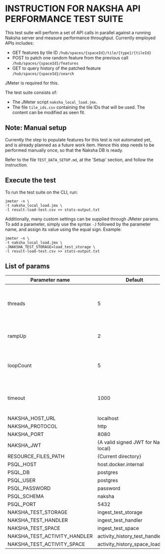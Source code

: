 # INSTRUCTION FOR NAKSHA API PERFORMANCE TEST SUITE

This test suite will perform a set of API calls in parallel against a running Naksha server and measure performance throughput. Currently employed APIs includes:

- GET features by tile ID `/hub/spaces/{spaceId}/tile/{type}/{tileId}`
- POST to patch one random feature from the previous call `/hub/spaces/{spaceId}/features`
- GET to query history of the patched feature `/hub/spaces/{spaceId}/search`

JMeter is required for this.

The test suite consists of:
- The JMeter script `naksha_local_load.jmx`.
- The file `tile_ids.csv` containing the tile IDs that will be used. The content can be modified as seen fit.

## Note: Manual setup

Currently the step to populate features for this test is not automated yet, and is already planned as a future work item. Hence this step needs to be performed manually once, so that the Naksha DB is ready.

Refer to the file `TEST_DATA_SETUP.md`, at the 'Setup' section, and follow the instruction.

## Execute the test

To run the test suite on the CLI, run:
```shell
jmeter -n \
-t naksha_local_load.jmx \
-l result-load-test.csv >> stats-output.txt
```

Additionally, many custom settings can be supplied through JMeter params. To add a parameter, simply use the syntax `-J` followed by the parameter name, and assign its value using the equal sign. Example:

```shell
jmeter -n \
-t naksha_local_load.jmx \
-JNAKSHA_TEST_STORAGE=load_test_storage \
-l result-load-test.csv >> stats-output.txt
```

## List of params

| Parameter name               | Default                               | Meaning                                                       |
|------------------------------|---------------------------------------|---------------------------------------------------------------|
| threads                      | 5                                     | Number of concurrent threads (users) to take part in the test |
| rampUp                       | 2                                     | Timeout in seconds for starting test threads                  |
| loopCount                    | 5                                     | How many time each thread must perform all test steps         |
| timeout                      | 1000                                  | Timeout in milliseconds for each HTTP request                 |
| NAKSHA_HOST_URL              | localhost                             |                                                               |
| NAKSHA_PROTOCOL              | http                                  |                                                               |
| NAKSHA_PORT                  | 8080                                  |                                                               |
| NAKSHA_JWT                   | {A valid signed JWT for Naksha local} |                                                               |
| RESOURCE_FILES_PATH          | {Current directory}                   |                                                               |
| PSQL_HOST                    | host.docker.internal                  |                                                               |
| PSQL_DB                      | postgres                              |                                                               |
| PSQL_USER                    | postgres                              |                                                               |
| PSQL_PASSWORD                | password                              |                                                               |
| PSQL_SCHEMA                  | naksha                                |                                                               |
| PSQL_PORT                    | 5432                                  |                                                               |
| NAKSHA_TEST_STORAGE          | ingest_test_storage                   |                                                               |
| NAKSHA_TEST_HANDLER          | ingest_test_handler                   |                                                               |
| NAKSHA_TEST_SPACE            | ingest_test_space                     |                                                               |
| NAKSHA_TEST_ACTIVITY_HANDLER | activity_history_test_handler         |                                                               |
| NAKSHA_TEST_ACTIVITY_SPACE   | activity_history_space_load_test      |                                                               |
